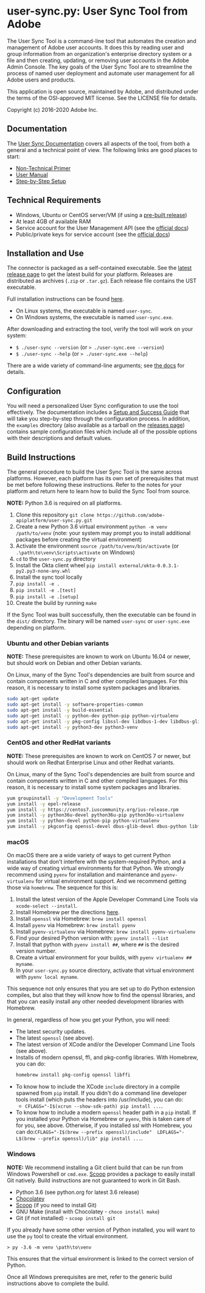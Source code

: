 # user-sync.py: User Sync Tool from Adobe

The User Sync Tool is a command-line tool that automates the creation and management of Adobe user accounts.  It
does this by reading user and group information from an organization's enterprise directory system or a file and 
then creating, updating, or removing user accounts in the Adobe Admin Console. The key goals of the User Sync 
Tool are to streamline the process of named user deployment and automate user management for all Adobe users and products.

This application is open source, maintained by Adobe, and distributed under the terms
of the OSI-approved MIT license.  See the LICENSE file for details.

Copyright (c) 2016-2020 Adobe Inc.

## Documentation

The [User Sync Documentation](https://adobe-apiplatform.github.io/user-sync.py/) covers all aspects of the tool, from both a general and a technical point of view.  The following links are good places to start:

- [Non-Technical Primer](https://spark.adobe.com/page/E3hSsLq3G1iVz/)
- [User Manual](https://adobe-apiplatform.github.io/user-sync.py/en/user-manual/)
- [Step-by-Step Setup](https://adobe-apiplatform.github.io/user-sync.py/en/success-guide/)

## Technical Requirements

* Windows, Ubuntu or CentOS server/VM (if using a [pre-built release](https://github.com/adobe-apiplatform/user-sync.py/releases/latest))
* At least 4GB of available RAM
* Service account for the User Management API (see the [official docs](https://www.adobe.io/apis/experienceplatform/console/docs.html#!AdobeDocs/adobeio-console/master/integrations.md))
* Public/private keys for service account (see the [official docs](https://www.adobe.io/authentication/auth-methods.html#!AdobeDocs/adobeio-auth/master/JWT/JWTCertificate.md))

## Installation and Use

The connector is packaged as a self-contained executable.  See the [latest release page](https://github.com/adobe-apiplatform/user-sync.py/releases/latest)
to get the latest build for your platform. Releases are distributed as archives (`.zip` or `.tar.gz`). Each release file
contains the UST executable.

Full installation instructions can be found [here](https://adobe-apiplatform.github.io/user-sync.py/en/success-guide/install_sync.html).

* On Linux systems, the executable is named `user-sync`.
* On Windows systems, the executable is named `user-sync.exe`.

After downloading and extracting the tool, verify the tool will work on your system:

* `$ ./user-sync --version` (or `> ./user-sync.exe --version`) 
* `$ ./user-sync --help` (or `> ./user-sync.exe --help`) 

There are a wide variety of command-line arguments; see
[the docs](https://adobe-apiplatform.github.io/user-sync.py/en/user-manual/command_parameters.html) for details.

## Configuration

You will need a personalized User Sync configuration to use the tool effectively.  The documentation includes a [Setup and Success Guide](https://adobe-apiplatform.github.io/user-sync.py/success-guide/) that will take you step-by-step through the configuration process.  In addition, the `examples` directory (also available as a tarball on the [releases page](https://github.com/adobe-apiplatform/user-sync.py/releases)) contains sample configuration files which include all of the possible options with their descriptions and default values.

## Build Instructions

The general procedure to build the User Sync Tool is the same across platforms. However, each platform has its own set of
prerequisites that must be met before following these instructions. Refer to the notes for your platform and return here
to learn how to build the Sync Tool from source.

**NOTE:** Python 3.6 is required on all platforms.

1. Clone this repository `git clone https://github.com/adobe-apiplatform/user-sync.py.git`
2. Create a new Python 3.6 virtual environment `python -m venv /path/to/venv` (note: your system may prompt you to install
   additional packages before creating the virtual environment)
3. Activate the environment `source /path/to/venv/bin/activate` (or `.\path\to\venv\Scripts\activate` on Windows)
4. `cd` to the `user-sync.py` directory
5. Install the Okta client wheel `pip install external/okta-0.0.3.1-py2.py3-none-any.whl`
6. Install the sync tool locally
  1. `pip install -e .`
  2. `pip install -e .[test]`
  3. `pip install -e .[setup]`
7. Create the build by running `make`

If the Sync Tool was built successfully, then the executable can be found in the `dist/` directory. The binary will be named
`user-sync` or `user-sync.exe` depending on platform.

### Ubuntu and other Debian variants

**NOTE:** These prerequisites are known to work on Ubuntu 16.04 or newer, but should work on Debian and other Debian variants.

On Linux, many of the Sync Tool's dependencies are built from source and contain components written in C and other compiled
languages. For this reason, it is necessary to install some system packages and libraries.

```bash
sudo apt-get update
sudo apt-get install -y software-properties-common
sudo apt-get install -y build-essential
sudo apt-get install -y python-dev python-pip python-virtualenv
sudo apt-get install -y pkg-config libssl-dev libdbus-1-dev libdbus-glib-1-dev python-dbus libffi-dev
sudo apt-get install -y python3-dev python3-venv
```

### CentOS and other RedHat variants

**NOTE:** These prerequisites are known to work on CentOS 7 or newer, but should work on Redhat Enterprise Linux and other
Redhat variants.

On Linux, many of the Sync Tool's dependencies are built from source and contain components written in C and other compiled
languages. For this reason, it is necessary to install some system packages and libraries.

```bash
yum groupinstall -y "Development Tools"
yum install -y epel-release
yum install -y https://centos7.iuscommunity.org/ius-release.rpm
yum install -y python36u-devel python36u-pip python36u-virtualenv
yum install -y python-devel python-pip python-virtualenv
yum install -y pkgconfig openssl-devel dbus-glib-devel dbus-python libffi-devel
```

### macOS

On macOS there are a wide variety of ways to get current Python installations that don't interfere with the system-required Python, and a wide way of creating virtual environments for that Python. We strongly recommend using `pyenv` for installation and maintenance and `pyenv-virtualenv` for virtual environment support.  And we recommend getting those via `homebrew`.  The sequence for this is:

1. Install the latest version of the Apple Developer Command Line Tools via `xcode-select --install`.
1. Install Homebrew per the directions [here](http://docs.brew.sh).
1. Install `openssl` via Homebrew: `brew install openssl`
1. Install `pyenv` via Homebrew: `brew install pyenv`
1. Install `pyenv-virtualenv` via Homebrew: `brew install pyenv-virtualenv`
1. Find your desired Python version with: `pyenv install --list`
1. Install that python with `pyenv install ##`, where `##` is the desired version number.
1. Create a virtual environment for your builds, with `pyenv virtualenv ## myname`.
1. In your `user-sync.py` source directory, activate that virtual environment with `pyenv local myname`.

This sequence not only ensures that you are set up to do Python extension compiles, but also that they will know how to find the openssl libraries, and that you can easily install any other needed development libraries with Homebrew.

In general, regardless of how you get your Python, you will need:

* The latest security updates.
* The latest `openssl` (see above).
* The latest version of XCode and/or the Developer Command Line Tools (see above).
* Installs of modern openssl, ffi, and pkg-config libraries.  With Homebrew, you can do:
    ```bash
    homebrew install pkg-config openssl libffi
    ```
* To know how to include the XCode `include` directory in a compile spawned from `pip` install.  If you didn't do a command line developer tools install (which puts the headers into /usr/include), you can do:
    * `CFLAGS="-I$(xcrun --show-sdk-path) pip install ...`.
* To know how to include a modern `openssl` header path in a `pip` install.  If you installed your Python via Homebrew or `pyenv`, this is taken care of for you, see above.  Otherwise, if you installed ssl with Homebrew, you can do:`CFLAGS="-I$(brew --prefix openssl)/include"  LDFLAGS="-L$(brew --prefix openssl)/lib" pip install ...`.

### Windows

**NOTE:** We recommend installing a Git client build that can be run from Windows Powershell or `cmd.exe`. [Scoop](https://scoop.sh)
provides a package to easily install Git natively. Build instructions are not guaranteed to work in Git Bash.

* Python 3.6 (see python.org for latest 3.6 release)
* [Chocolatey](https://chocolatey.org/)
* [Scoop](https://scoop.sh) (if you need to install Git)
* GNU Make (install with Chocolatey - `choco install make`)
* Git (if not installed) - `scoop install git`

If you already have some other version of Python installed, you will want to use the `py` tool to create the virtual environment.

```
> py -3.6 -m venv \path\to\venv
```

This ensures that the virtual environment is linked to the correct version of Python.

Once all Windows prerequisites are met, refer to the generic build instructions above to complete the build.
